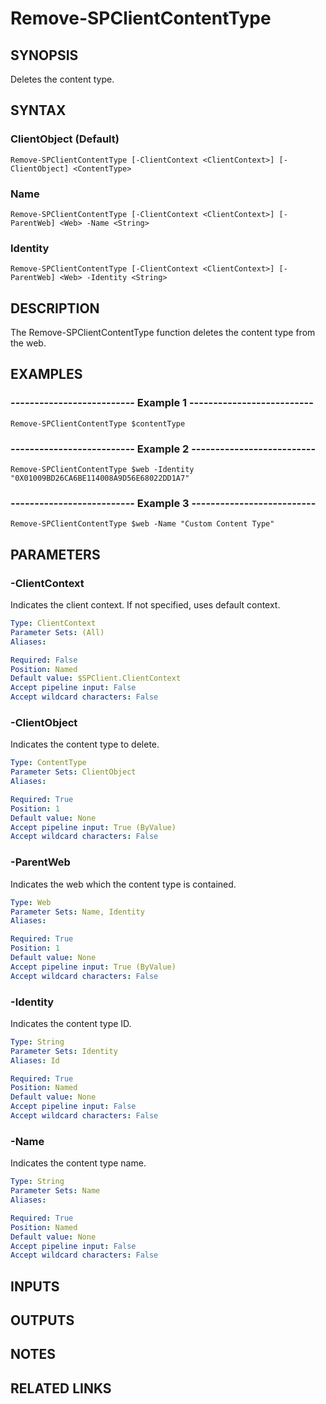 # Remove-SPClientContentType

## SYNOPSIS
Deletes the content type.

## SYNTAX

### ClientObject (Default)
```
Remove-SPClientContentType [-ClientContext <ClientContext>] [-ClientObject] <ContentType>
```

### Name
```
Remove-SPClientContentType [-ClientContext <ClientContext>] [-ParentWeb] <Web> -Name <String>
```

### Identity
```
Remove-SPClientContentType [-ClientContext <ClientContext>] [-ParentWeb] <Web> -Identity <String>
```

## DESCRIPTION
The Remove-SPClientContentType function deletes the content type from the web.

## EXAMPLES

### -------------------------- Example 1 --------------------------
```
Remove-SPClientContentType $contentType
```

### -------------------------- Example 2 --------------------------
```
Remove-SPClientContentType $web -Identity "0X01009BD26CA6BE114008A9D56E68022DD1A7"
```

### -------------------------- Example 3 --------------------------
```
Remove-SPClientContentType $web -Name "Custom Content Type"
```

## PARAMETERS

### -ClientContext
Indicates the client context.
If not specified, uses default context.

```yaml
Type: ClientContext
Parameter Sets: (All)
Aliases: 

Required: False
Position: Named
Default value: $SPClient.ClientContext
Accept pipeline input: False
Accept wildcard characters: False
```

### -ClientObject
Indicates the content type to delete.

```yaml
Type: ContentType
Parameter Sets: ClientObject
Aliases: 

Required: True
Position: 1
Default value: None
Accept pipeline input: True (ByValue)
Accept wildcard characters: False
```

### -ParentWeb
Indicates the web which the content type is contained.

```yaml
Type: Web
Parameter Sets: Name, Identity
Aliases: 

Required: True
Position: 1
Default value: None
Accept pipeline input: True (ByValue)
Accept wildcard characters: False
```

### -Identity
Indicates the content type ID.

```yaml
Type: String
Parameter Sets: Identity
Aliases: Id

Required: True
Position: Named
Default value: None
Accept pipeline input: False
Accept wildcard characters: False
```

### -Name
Indicates the content type name.

```yaml
Type: String
Parameter Sets: Name
Aliases: 

Required: True
Position: Named
Default value: None
Accept pipeline input: False
Accept wildcard characters: False
```

## INPUTS

## OUTPUTS

## NOTES

## RELATED LINKS

